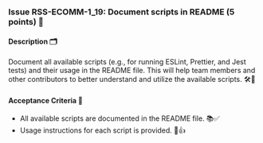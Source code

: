 ### Issue RSS-ECOMM-1_19: Document scripts in README (5 points) 📝

#### Description 🗂️

Document all available scripts (e.g., for running ESLint, Prettier, and Jest tests) and their usage in the README file. This will help team members and other contributors to better understand and utilize the available scripts. 🛠️👥

#### Acceptance Criteria 🎯

- All available scripts are documented in the README file. 📚✅
- Usage instructions for each script is provided. 📖👍
